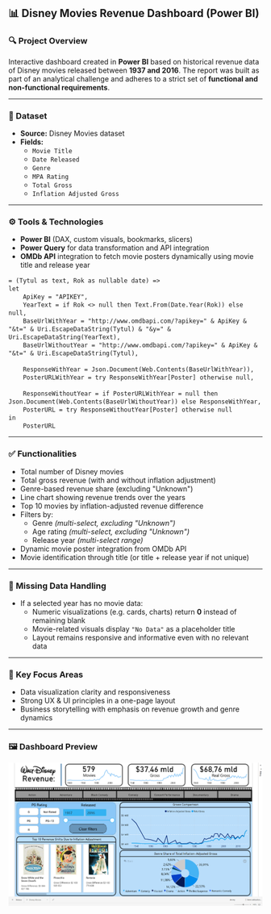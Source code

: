 ## 📊 Disney Movies Revenue Dashboard (Power BI)

### 🔍 Project Overview
Interactive dashboard created in **Power BI** based on historical revenue data of Disney movies released between **1937 and 2016**. The report was built as part of an analytical challenge and adheres to a strict set of **functional and non-functional requirements**.

---

### 📁 Dataset
- **Source:** Disney Movies dataset  
- **Fields:**  
  - `Movie Title`  
  - `Date Released`  
  - `Genre`  
  - `MPA Rating`  
  - `Total Gross`  
  - `Inflation Adjusted Gross`

---

### ⚙️ Tools & Technologies
- **Power BI** (DAX, custom visuals, bookmarks, slicers)
- **Power Query** for data transformation and API integration
- **OMDb API** integration to fetch movie posters dynamically using movie title and release year

```powerquery
= (Tytul as text, Rok as nullable date) =>
let
    ApiKey = "APIKEY",
    YearText = if Rok <> null then Text.From(Date.Year(Rok)) else null,
    BaseUrlWithYear = "http://www.omdbapi.com/?apikey=" & ApiKey & "&t=" & Uri.EscapeDataString(Tytul) & "&y=" & Uri.EscapeDataString(YearText),
    BaseUrlWithoutYear = "http://www.omdbapi.com/?apikey=" & ApiKey & "&t=" & Uri.EscapeDataString(Tytul),

    ResponseWithYear = Json.Document(Web.Contents(BaseUrlWithYear)),
    PosterURLWithYear = try ResponseWithYear[Poster] otherwise null,

    ResponseWithoutYear = if PosterURLWithYear = null then Json.Document(Web.Contents(BaseUrlWithoutYear)) else ResponseWithYear,
    PosterURL = try ResponseWithoutYear[Poster] otherwise null
in
    PosterURL
```

---

### ✅ Functionalities
- Total number of Disney movies
- Total gross revenue (with and without inflation adjustment)
- Genre-based revenue share (excluding "Unknown")
- Line chart showing revenue trends over the years
- Top 10 movies by inflation-adjusted revenue difference
- Filters by:
  - Genre *(multi-select, excluding "Unknown")*
  - Age rating *(multi-select, excluding "Unknown")*
  - Release year *(multi-select range)*  
- Dynamic movie poster integration from OMDb API
- Movie identification through title (or title + release year if not unique)

---

### 🧩 Missing Data Handling
- If a selected year has no movie data:
  - Numeric visualizations (e.g. cards, charts) return **0** instead of remaining blank
  - Movie-related visuals display `"No Data"` as a placeholder title
  - Layout remains responsive and informative even with no relevant data

---

### 🌟 Key Focus Areas
- Data visualization clarity and responsiveness
- Strong UX & UI principles in a one-page layout
- Business storytelling with emphasis on revenue growth and genre dynamics

---

### 🖼️ Dashboard Preview
<p align="center">
  <img src="image-1.png" alt="Disney Movies Power BI Dashboard Screenshot" width="700"/>
</p>

